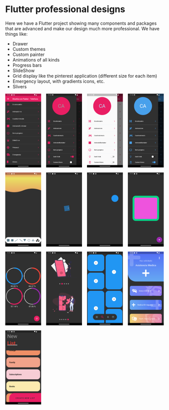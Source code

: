 # Flutter professional designs

Here we have a Flutter project showing many components and packages that are advanced and make our design much more professional.
We have things like:

- Drawer
- Custom themes
- Custom painter
- Animations of all kinds
- Progress bars
- SlideShow
- Grid display like the pinterest application (different size for each item)
- Emergency layout, with gradients icons, etc.
- Slivers

<div style="display: grid; grid-template-columns: repeat(auto-fill, minmax(100px, 1fr)); gap: 16px">
  <img width="150" src="screenshot1.png" alt="Screenshot">
  <img width="150" src="screenshot2.png" alt="Screenshot">
  <img width="150" src="screenshot3.png" alt="Screenshot">
  <img width="150" src="screenshot4.png" alt="Screenshot">
  <img width="150" src="screenshot5.png" alt="Screenshot">
  <img width="150" src="screenshot6.png" alt="Screenshot">
  <img width="150" src="screenshot7.png" alt="Screenshot">
  <img width="150" src="screenshot8.png" alt="Screenshot">
  <img width="150" src="screenshot9.png" alt="Screenshot">
  <img width="150" src="screenshot10.png" alt="Screenshot">
  <img width="150" src="screenshot11.png" alt="Screenshot">
  <img width="150" src="screenshot12.png" alt="Screenshot">
  <img width="150" src="screenshot13.png" alt="Screenshot">
</div>
